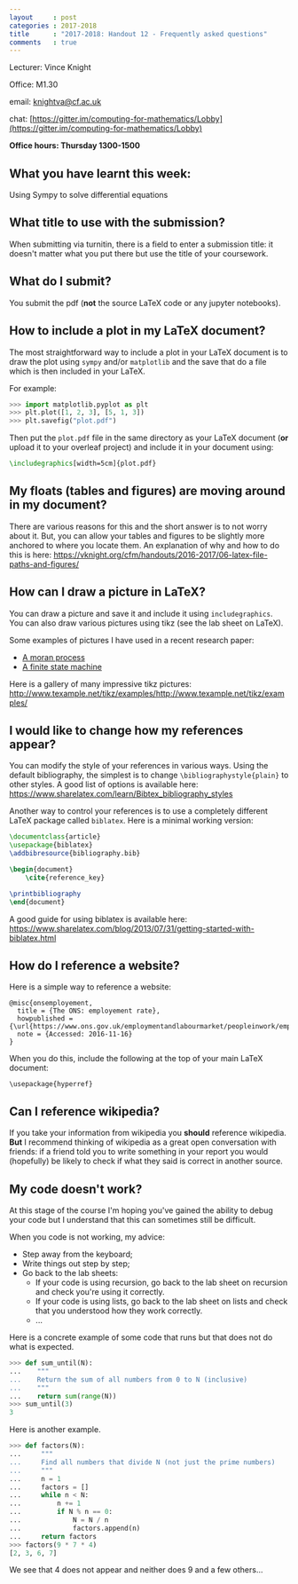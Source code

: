 ```yaml
---
layout     : post
categories : 2017-2018
title      : "2017-2018: Handout 12 - Frequently asked questions"
comments   : true
---
```


Lecturer: Vince Knight

Office: M1.30

email: knightva@cf.ac.uk

chat: [https://gitter.im/computing-for-mathematics/Lobby](https://gitter.im/computing-for-mathematics/Lobby)

**Office hours: Thursday 1300-1500**

## What you have learnt this week:

Using Sympy to solve differential equations

## What title to use with the submission?

When submitting via turnitin, there is a field to enter a submission title: it
doesn't matter what you put there but use the title of your coursework.

## What do I submit?

You submit the pdf (**not** the source LaTeX code or any jupyter notebooks).

## How to include a plot in my LaTeX document?

The most straightforward way to include a plot in your LaTeX document is to draw
the plot using `sympy` and/or `matplotlib` and the save that do a file which is
then included in your LaTeX.

For example:

```python
>>> import matplotlib.pyplot as plt
>>> plt.plot([1, 2, 3], [5, 1, 3])
>>> plt.savefig("plot.pdf")
```

Then put the `plot.pdf` file in the same directory as your LaTeX document
(**or** upload it to your overleaf project) and include it in your document
using:

```latex
\includegraphics[width=5cm]{plot.pdf}
```

## My floats (tables and figures) are moving around in my document?

There are various reasons for this and the short answer is to not worry about
it. But, you can allow your tables and figures to be slightly more anchored to
where you locate them. An explanation of why and how to do this is here:
https://vknight.org/cfm/handouts/2016-2017/06-latex-file-paths-and-figures/

## How can I draw a picture in LaTeX?

You can draw a picture and save it and include it using `includegraphics`. You
can also draw various pictures using tikz (see the lab sheet on LaTeX).

Some examples of pictures I have used in a recent research paper:

- [A moran
  process](https://github.com/Axelrod-Python/axelrod-moran/blob/master/tex/moran_process.tex)
- [A finite state
  machine](https://github.com/Axelrod-Python/axelrod-moran/blob/master/tex/fsm_one.tex)

Here is a gallery of many impressive tikz
pictures: http://www.texample.net/tikz/examples/http://www.texample.net/tikz/examples/

## I would like to change how my references appear?

You can modify the style of your references in various ways. Using the default
bibliography, the simplest is to change `\bibliographystyle{plain}` to other
styles. A good list of options is available here:
https://www.sharelatex.com/learn/Bibtex_bibliography_styles

Another way to control your references is to use a completely different LaTeX
package called `biblatex`. Here is a minimal working version:

```latex
\documentclass{article}
\usepackage{biblatex}
\addbibresource{bibliography.bib}

\begin{document}
    \cite{reference_key}

\printbibliography
\end{document}
```

A good guide for using biblatex is available here:
https://www.sharelatex.com/blog/2013/07/31/getting-started-with-biblatex.html

## How do I reference a website?

Here is a simple way to reference a website:

```
@misc{onsemployement,
  title = {The ONS: employement rate},
  howpublished = {\url{https://www.ons.gov.uk/employmentandlabourmarket/peopleinwork/employmentandemployeetypes/timeseries/lf24/lms}},
  note = {Accessed: 2016-11-16}
}
```

When you do this, include the following at the top of your main LaTeX document:

```
\usepackage{hyperref}
```

## Can I reference wikipedia?

If you take your information from wikipedia you **should** reference wikipedia.
**But** I recommend thinking of wikipedia as a great open conversation with
friends: if a friend told you to write something in your report you would
(hopefully) be likely to check if what they said is correct in another source.

## My code doesn't work?

At this stage of the course I'm hoping you've gained the ability to debug your
code but I understand that this can sometimes still be difficult.

When you code is not working, my advice:

- Step away from the keyboard;
- Write things out step by step;
- Go back to the lab sheets:
  - If your code is using recursion, go back to the lab sheet on recursion and
    check you're using it correctly.
  - If your code is using lists, go back to the lab sheet on lists and check
    that you understood how they work correctly.
  - ...

Here is a concrete example of some code that runs but that does not do what is
expected.

```python
>>> def sum_until(N):
...    """
...    Return the sum of all numbers from 0 to N (inclusive)
...    """
...    return sum(range(N))
>>> sum_until(3)
3

```

Here is another example.

```python
>>> def factors(N):
...     """
...     Find all numbers that divide N (not just the prime numbers)
...     """
...     n = 1
...     factors = []
...     while n < N:
...         n += 1
...         if N % n == 0:
...             N = N / n
...             factors.append(n)
...     return factors
>>> factors(9 * 7 * 4)
[2, 3, 6, 7]

```

We see that 4 does not appear and neither does 9 and a few others...
